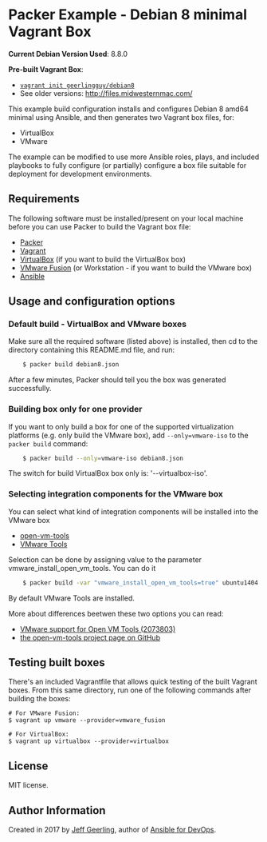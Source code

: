 # Packer Example - Debian 8 minimal Vagrant Box

**Current Debian Version Used**: 8.8.0

**Pre-built Vagrant Box**:

  - [`vagrant init geerlingguy/debian8`](https://vagrantcloud.com/geerlingguy/boxes/debian8)
  - See older versions: http://files.midwesternmac.com/

This example build configuration installs and configures Debian 8 amd64 minimal using Ansible, and then generates two Vagrant box files, for:

  - VirtualBox
  - VMware

The example can be modified to use more Ansible roles, plays, and included playbooks to fully configure (or partially) configure a box file suitable for deployment for development environments.

## Requirements

The following software must be installed/present on your local machine before you can use Packer to build the Vagrant box file:

  - [Packer](http://www.packer.io/)
  - [Vagrant](http://vagrantup.com/)
  - [VirtualBox](https://www.virtualbox.org/) (if you want to build the VirtualBox box)
  - [VMware Fusion](http://www.vmware.com/products/fusion/) (or Workstation - if you want to build the VMware box)
  - [Ansible](http://docs.ansible.com/intro_installation.html)

## Usage and configuration options

### Default build - VirtualBox and VMware boxes

Make sure all the required software (listed above) is installed, then cd to the directory containing this README.md file, and run:

```bash
    $ packer build debian8.json
```

After a few minutes, Packer should tell you the box was generated successfully.

### Building box only for one provider

If you want to only build a box for one of the supported virtualization platforms (e.g. only build the VMware box), add `--only=vmware-iso` to the `packer build` command:

```bash
    $ packer build --only=vmware-iso debian8.json
```

The switch for build VirtualBox box only is: '--virtualbox-iso'.

### Selecting integration components for the VMware box

You can select what kind of integration components will be installed into the VMware box

- [open-vm-tools](https://sourceforge.net/projects/open-vm-tools/)
- [VMware Tools](https://kb.vmware.com/selfservice/search.do?cmd=displayKC&docType=kc&docTypeID=DT_KB_1_1&externalId=340)

Selection can be done by assigning value to the parameter vmware_install_open_vm_tools. You can do it 

```bash
    $ packer build -var "vmware_install_open_vm_tools=true" ubuntu1404.json
```

By default VMware Tools are installed.

More about differences beetwen these two options you can read:

- [VMware support for Open VM Tools (2073803)](https://kb.vmware.com/selfservice/microsites/search.do?language=en_US&cmd=displayKC&externalId=2073803) 
- [the open-vm-tools project page on GitHub](https://github.com/vmware/open-vm-tools)



## Testing built boxes

There's an included Vagrantfile that allows quick testing of the built Vagrant boxes. From this same directory, run one of the following commands after building the boxes:

    # For VMware Fusion:
    $ vagrant up vmware --provider=vmware_fusion
    
    # For VirtualBox:
    $ vagrant up virtualbox --provider=virtualbox

## License

MIT license.

## Author Information

Created in 2017 by [Jeff Geerling](http://jeffgeerling.com/), author of [Ansible for DevOps](http://ansiblefordevops.com/).
